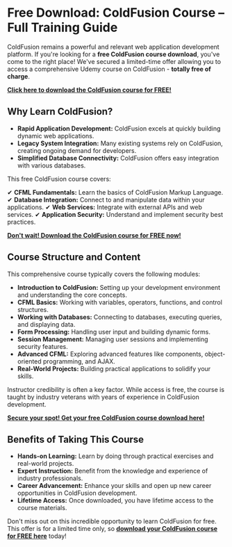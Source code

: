 # Free Download: ColdFusion Course – Full Training Guide

ColdFusion remains a powerful and relevant web application development platform. If you're looking for a **free ColdFusion course download**, you've come to the right place! We've secured a limited-time offer allowing you to access a comprehensive Udemy course on ColdFusion - **totally free of charge**.

[**Click here to download the ColdFusion course for FREE!**](https://udemywork.com/coldfusion-course)

## Why Learn ColdFusion?

*   **Rapid Application Development:** ColdFusion excels at quickly building dynamic web applications.
*   **Legacy System Integration:** Many existing systems rely on ColdFusion, creating ongoing demand for developers.
*   **Simplified Database Connectivity:** ColdFusion offers easy integration with various databases.

This free ColdFusion course covers:

✔ **CFML Fundamentals:** Learn the basics of ColdFusion Markup Language.
✔ **Database Integration:** Connect to and manipulate data within your applications.
✔ **Web Services:** Integrate with external APIs and web services.
✔ **Application Security:** Understand and implement security best practices.

[**Don't wait! Download the ColdFusion course for FREE now!**](https://udemywork.com/coldfusion-course)

## Course Structure and Content

This comprehensive course typically covers the following modules:

*   **Introduction to ColdFusion:** Setting up your development environment and understanding the core concepts.
*   **CFML Basics:** Working with variables, operators, functions, and control structures.
*   **Working with Databases:** Connecting to databases, executing queries, and displaying data.
*   **Form Processing:** Handling user input and building dynamic forms.
*   **Session Management:** Managing user sessions and implementing security features.
*   **Advanced CFML:** Exploring advanced features like components, object-oriented programming, and AJAX.
*   **Real-World Projects:** Building practical applications to solidify your skills.

Instructor credibility is often a key factor. While access is free, the course is taught by industry veterans with years of experience in ColdFusion development.

[**Secure your spot! Get your free ColdFusion course download here!**](https://udemywork.com/coldfusion-course)

## Benefits of Taking This Course

*   **Hands-on Learning:** Learn by doing through practical exercises and real-world projects.
*   **Expert Instruction:** Benefit from the knowledge and experience of industry professionals.
*   **Career Advancement:** Enhance your skills and open up new career opportunities in ColdFusion development.
*   **Lifetime Access:** Once downloaded, you have lifetime access to the course materials.

Don't miss out on this incredible opportunity to learn ColdFusion for free. This offer is for a limited time only, so **[download your ColdFusion course for FREE here](https://udemywork.com/coldfusion-course)** today!
